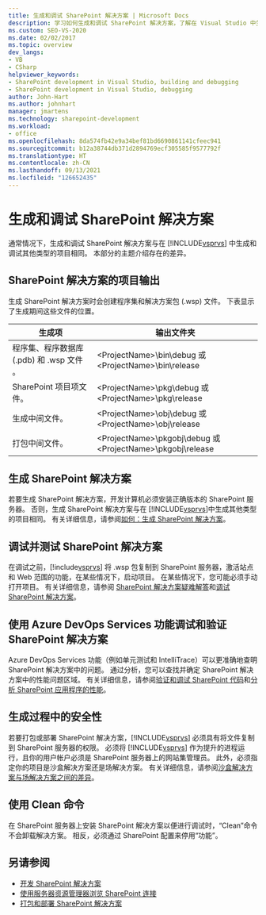 ```yaml
---
title: 生成和调试 SharePoint 解决方案 | Microsoft Docs
description: 学习如何生成和调试 SharePoint 解决方案，了解在 Visual Studio 中生成和构建其他类型的项目时有何不同。
ms.custom: SEO-VS-2020
ms.date: 02/02/2017
ms.topic: overview
dev_langs:
- VB
- CSharp
helpviewer_keywords:
- SharePoint development in Visual Studio, building and debugging
- SharePoint development in Visual Studio, debugging
author: John-Hart
ms.author: johnhart
manager: jmartens
ms.technology: sharepoint-development
ms.workload:
- office
ms.openlocfilehash: 8da574fb42e9a34bef81bd6690861141cfeec941
ms.sourcegitcommit: b12a38744db371d2894769ecf305585f9577792f
ms.translationtype: HT
ms.contentlocale: zh-CN
ms.lasthandoff: 09/13/2021
ms.locfileid: "126652435"
---
```

# <a name="build-and-debug-sharepoint-solutions"></a>生成和调试 SharePoint 解决方案
  通常情况下，生成和调试 SharePoint 解决方案与在 [!INCLUDE[vsprvs](../sharepoint/includes/vsprvs-md.md)] 中生成和调试其他类型的项目相同。 本部分的主题介绍存在的差异。

## <a name="project-output-for-sharepoint-solutions"></a>SharePoint 解决方案的项目输出
 生成 SharePoint 解决方案时会创建程序集和解决方案包 (.wsp) 文件。 下表显示了生成期间这些文件的位置。

|生成项|输出文件夹|
|----------------|-------------------|
|程序集、程序数据库 (.pdb) 和 .wsp 文件 。|\<ProjectName>\bin\debug 或 \<ProjectName>\bin\release |
|SharePoint 项目项文件。|\<ProjectName>\pkg\debug 或 \<ProjectName>\pkg\release |
|生成中间文件。|\<ProjectName>\obj\debug 或 \<ProjectName>\obj\release |
|打包中间文件。|\<ProjectName>\pkgobj\debug 或 \<ProjectName>\pkgobj\release |

## <a name="build-sharepoint-solutions"></a>生成 SharePoint 解决方案
 若要生成 SharePoint 解决方案，开发计算机必须安装正确版本的 SharePoint 服务器。 否则，生成 SharePoint 解决方案与在 [!INCLUDE[vsprvs](../sharepoint/includes/vsprvs-md.md)]中生成其他类型的项目相同。 有关详细信息，请参阅[如何：生成 SharePoint 解决方案](../sharepoint/how-to-build-sharepoint-solutions.md)。

## <a name="debug-and-test-sharepoint-solutions"></a>调试并测试 SharePoint 解决方案
 在调试之前，[!include[vsprvs](../sharepoint/includes/vsprvs-md.md)] 将 .wsp 包复制到 SharePoint 服务器，激活站点和 Web 范围的功能，在某些情况下，启动项目。 在某些情况下，您可能必须手动打开项目。 有关详细信息，请参阅 [SharePoint 解决方案疑难解答](../sharepoint/troubleshooting-sharepoint-solutions.md)和[调试 SharePoint 解决方案](../sharepoint/debugging-sharepoint-solutions.md)。

## <a name="debug-and-verify-sharepoint-solutions-by-using-azure-devops-services-features"></a>使用 Azure DevOps Services 功能调试和验证 SharePoint 解决方案
 Azure DevOps Services 功能（例如单元测试和 IntelliTrace）可以更准确地查明 SharePoint 解决方案中的问题。 通过分析，您可以查找并确定 SharePoint 解决方案中的性能问题区域。 有关详细信息，请参阅[验证和调试 SharePoint 代码](../sharepoint/verifying-and-debugging-sharepoint-code.md)和[分析 SharePoint 应用程序的性能](../sharepoint/profiling-the-performance-of-sharepoint-applications.md)。

## <a name="security-during-the-build-process"></a>生成过程中的安全性
 若要打包或部署 SharePoint 解决方案，[!INCLUDE[vsprvs](../sharepoint/includes/vsprvs-md.md)] 必须具有将文件复制到 SharePoint 服务器的权限。 必须将 [!INCLUDE[vsprvs](../sharepoint/includes/vsprvs-md.md)] 作为提升的进程运行，且你的用户帐户必须是 SharePoint 服务器上的网站集管理员。 此外，必须指定你的项目是沙盒解决方案还是场解决方案。 有关详细信息，请参阅[沙盒解决方案与场解决方案之间的差异](../sharepoint/differences-between-sandboxed-and-farm-solutions.md)。

## <a name="using-the-clean-command"></a>使用 Clean 命令
 在 SharePoint 服务器上安装 SharePoint 解决方案以便进行调试时，“Clean”命令不会卸载解决方案。 相反，必须通过 SharePoint 配置来停用“功能”。

## <a name="see-also"></a>另请参阅
- [开发 SharePoint 解决方案](../sharepoint/developing-sharepoint-solutions.md)
- [使用服务器资源管理器浏览 SharePoint 连接](../sharepoint/browsing-sharepoint-connections-using-server-explorer.md)
- [打包和部署 SharePoint 解决方案](../sharepoint/packaging-and-deploying-sharepoint-solutions.md)
